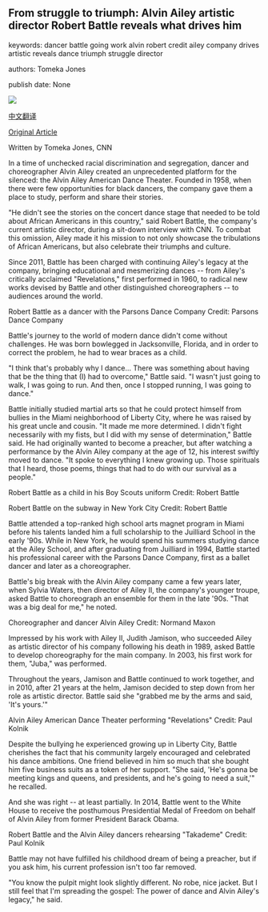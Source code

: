 ## From struggle to triumph: Alvin Ailey artistic director Robert Battle reveals what drives him

keywords: dancer battle going work alvin robert credit ailey company drives artistic reveals dance triumph struggle director

authors: Tomeka Jones

publish date: None

![](https://cdn.cnn.com/cnnnext/dam/assets/200326114213-08-robert-battle-dancer-super-tease.jpg)

[中文翻译](From%20struggle%20to%20triumph%3A%20Alvin%20Ailey%20artistic%20director%20Robert%20Battle%20reveals%20what%20drives%20him_zh.md)

[Original Article](https://edition.cnn.com/style/article/robert-battle-alvin-ailey-dance/index.html)

Written by Tomeka Jones, CNN

In a time of unchecked racial discrimination and segregation, dancer and choreographer Alvin Ailey created an unprecedented platform for the silenced: the Alvin Ailey American Dance Theater. Founded in 1958, when there were few opportunities for black dancers, the company gave them a place to study, perform and share their stories.

"He didn't see the stories on the concert dance stage that needed to be told about African Americans in this country," said Robert Battle, the company's current artistic director, during a sit-down interview with CNN. To combat this omission, Ailey made it his mission to not only showcase the tribulations of African Americans, but also celebrate their triumphs and culture.

Since 2011, Battle has been charged with continuing Ailey's legacy at the company, bringing educational and mesmerizing dances -- from Ailey's critically acclaimed "Revelations," first performed in 1960, to radical new works devised by Battle and other distinguished choreographers -- to audiences around the world.

Robert Battle as a dancer with the Parsons Dance Company Credit: Parsons Dance Company

Battle's journey to the world of modern dance didn't come without challenges. He was born bowlegged in Jacksonville, Florida, and in order to correct the problem, he had to wear braces as a child.

"I think that's probably why I dance... There was something about having that be the thing that (I) had to overcome," Battle said. "I wasn't just going to walk, I was going to run. And then, once I stopped running, I was going to dance."

Battle initially studied martial arts so that he could protect himself from bullies in the Miami neighborhood of Liberty City, where he was raised by his great uncle and cousin. "It made me more determined. I didn't fight necessarily with my fists, but I did with my sense of determination," Battle said. He had originally wanted to become a preacher, but after watching a performance by the Alvin Ailey company at the age of 12, his interest swiftly moved to dance. "It spoke to everything I knew growing up. Those spirituals that I heard, those poems, things that had to do with our survival as a people."

Robert Battle as a child in his Boy Scouts uniform Credit: Robert Battle

Robert Battle on the subway in New York City Credit: Robert Battle

Battle attended a top-ranked high school arts magnet program in Miami before his talents landed him a full scholarship to the Juilliard School in the early '90s. While in New York, he would spend his summers studying dance at the Ailey School, and after graduating from Juilliard in 1994, Battle started his professional career with the Parsons Dance Company, first as a ballet dancer and later as a choreographer.

Battle's big break with the Alvin Ailey company came a few years later, when Sylvia Waters, then director of Ailey II, the company's younger troupe, asked Battle to choreograph an ensemble for them in the late '90s. "That was a big deal for me," he noted.

Choreographer and dancer Alvin Ailey Credit: Normand Maxon

Impressed by his work with Ailey II, Judith Jamison, who succeeded Ailey as artistic director of his company following his death in 1989, asked Battle to develop choreography for the main company. In 2003, his first work for them, "Juba," was performed.

Throughout the years, Jamison and Battle continued to work together, and in 2010, after 21 years at the helm, Jamison decided to step down from her role as artistic director. Battle said she "grabbed me by the arms and said, 'It's yours.'"

Alvin Ailey American Dance Theater performing "Revelations" Credit: Paul Kolnik

Despite the bullying he experienced growing up in Liberty City, Battle cherishes the fact that his community largely encouraged and celebrated his dance ambitions. One friend believed in him so much that she bought him five business suits as a token of her support. "She said, 'He's gonna be meeting kings and queens, and presidents, and he's going to need a suit,'" he recalled.

And she was right -- at least partially. In 2014, Battle went to the White House to receive the posthumous Presidential Medal of Freedom on behalf of Alvin Ailey from former President Barack Obama.

Robert Battle and the Alvin Ailey dancers rehearsing "Takademe" Credit: Paul Kolnik

Battle may not have fulfilled his childhood dream of being a preacher, but if you ask him, his current profession isn't too far removed.

"You know the pulpit might look slightly different. No robe, nice jacket. But I still feel that I'm spreading the gospel: The power of dance and Alvin Ailey's legacy," he said.